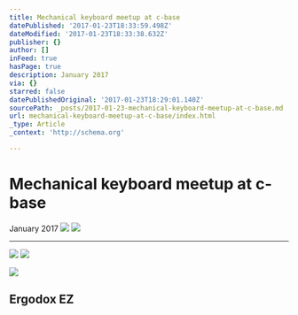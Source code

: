 ```yaml
---
title: Mechanical keyboard meetup at c-base
datePublished: '2017-01-23T18:33:59.498Z'
dateModified: '2017-01-23T18:33:38.632Z'
publisher: {}
author: []
inFeed: true
hasPage: true
description: January 2017
via: {}
starred: false
datePublishedOriginal: '2017-01-23T18:29:01.140Z'
sourcePath: _posts/2017-01-23-mechanical-keyboard-meetup-at-c-base.md
url: mechanical-keyboard-meetup-at-c-base/index.html
_type: Article
_context: 'http://schema.org'

---
```

# Mechanical keyboard meetup at c-base

January 2017
![](https://the-grid-user-content.s3-us-west-2.amazonaws.com/4fe4c670-cd15-4803-ab78-0f80b5720cdb.jpg)
![](https://the-grid-user-content.s3-us-west-2.amazonaws.com/7659327b-7bcb-4318-9809-e325c6c7853f.jpg)

---

![](https://the-grid-user-content.s3-us-west-2.amazonaws.com/494fa3cf-9ed2-473d-aa53-5e91b75ed25a.jpg)
![](https://the-grid-user-content.s3-us-west-2.amazonaws.com/61e4fd7d-4107-4233-a403-851cc6d4ea0c.jpg)

<article style=""><img src="https://the-grid-user-content.s3-us-west-2.amazonaws.com/b796f5ae-75bf-43c5-ab04-af1676c63512.jpg" /><h1>Ergodox EZ</h1></article>